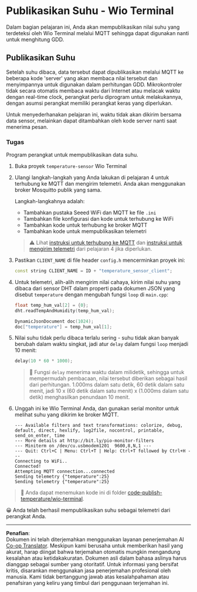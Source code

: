 <!--
CO_OP_TRANSLATOR_METADATA:
{
  "original_hash": "df28cd649cd892bcce034e064913b2f3",
  "translation_date": "2025-08-27T21:28:44+00:00",
  "source_file": "2-farm/lessons/1-predict-plant-growth/wio-terminal-temp-publish.md",
  "language_code": "id"
}
-->
# Publikasikan Suhu - Wio Terminal

Dalam bagian pelajaran ini, Anda akan mempublikasikan nilai suhu yang terdeteksi oleh Wio Terminal melalui MQTT sehingga dapat digunakan nanti untuk menghitung GDD.

## Publikasikan Suhu

Setelah suhu dibaca, data tersebut dapat dipublikasikan melalui MQTT ke beberapa kode 'server' yang akan membaca nilai tersebut dan menyimpannya untuk digunakan dalam perhitungan GDD. Mikrokontroler tidak secara otomatis membaca waktu dari Internet atau melacak waktu dengan real-time clock, perangkat perlu diprogram untuk melakukannya, dengan asumsi perangkat memiliki perangkat keras yang diperlukan.

Untuk menyederhanakan pelajaran ini, waktu tidak akan dikirim bersama data sensor, melainkan dapat ditambahkan oleh kode server nanti saat menerima pesan.

### Tugas

Program perangkat untuk mempublikasikan data suhu.

1. Buka proyek `temperature-sensor` Wio Terminal

1. Ulangi langkah-langkah yang Anda lakukan di pelajaran 4 untuk terhubung ke MQTT dan mengirim telemetri. Anda akan menggunakan broker Mosquitto publik yang sama.

    Langkah-langkahnya adalah:

    - Tambahkan pustaka Seeed WiFi dan MQTT ke file `.ini`
    - Tambahkan file konfigurasi dan kode untuk terhubung ke WiFi
    - Tambahkan kode untuk terhubung ke broker MQTT
    - Tambahkan kode untuk mempublikasikan telemetri

    > ⚠️ Lihat [instruksi untuk terhubung ke MQTT](../../../1-getting-started/lessons/4-connect-internet/wio-terminal-mqtt.md) dan [instruksi untuk mengirim telemetri](../../../1-getting-started/lessons/4-connect-internet/wio-terminal-telemetry.md) dari pelajaran 4 jika diperlukan.

1. Pastikan `CLIENT_NAME` di file header `config.h` mencerminkan proyek ini:

    ```cpp
    const string CLIENT_NAME = ID + "temperature_sensor_client";
    ```

1. Untuk telemetri, alih-alih mengirim nilai cahaya, kirim nilai suhu yang dibaca dari sensor DHT dalam properti pada dokumen JSON yang disebut `temperature` dengan mengubah fungsi `loop` di `main.cpp`:

    ```cpp
    float temp_hum_val[2] = {0};
    dht.readTempAndHumidity(temp_hum_val);

    DynamicJsonDocument doc(1024);
    doc["temperature"] = temp_hum_val[1];
    ```

1. Nilai suhu tidak perlu dibaca terlalu sering - suhu tidak akan banyak berubah dalam waktu singkat, jadi atur `delay` dalam fungsi `loop` menjadi 10 menit:

    ```cpp
    delay(10 * 60 * 1000);
    ```

    > 💁 Fungsi `delay` menerima waktu dalam milidetik, sehingga untuk mempermudah pembacaan, nilai tersebut diberikan sebagai hasil dari perhitungan. 1.000ms dalam satu detik, 60 detik dalam satu menit, jadi 10 x (60 detik dalam satu menit) x (1.000ms dalam satu detik) menghasilkan penundaan 10 menit.

1. Unggah ini ke Wio Terminal Anda, dan gunakan serial monitor untuk melihat suhu yang dikirim ke broker MQTT.

    ```output
    --- Available filters and text transformations: colorize, debug, default, direct, hexlify, log2file, nocontrol, printable, send_on_enter, time
    --- More details at http://bit.ly/pio-monitor-filters
    --- Miniterm on /dev/cu.usbmodem1201  9600,8,N,1 ---
    --- Quit: Ctrl+C | Menu: Ctrl+T | Help: Ctrl+T followed by Ctrl+H ---
    Connecting to WiFi..
    Connected!
    Attempting MQTT connection...connected
    Sending telemetry {"temperature":25}
    Sending telemetry {"temperature":25}
    ```

> 💁 Anda dapat menemukan kode ini di folder [code-publish-temperature/wio-terminal](../../../../../2-farm/lessons/1-predict-plant-growth/code-publish-temperature/wio-terminal).

😀 Anda telah berhasil mempublikasikan suhu sebagai telemetri dari perangkat Anda.

---

**Penafian**:  
Dokumen ini telah diterjemahkan menggunakan layanan penerjemahan AI [Co-op Translator](https://github.com/Azure/co-op-translator). Meskipun kami berusaha untuk memberikan hasil yang akurat, harap diingat bahwa terjemahan otomatis mungkin mengandung kesalahan atau ketidakakuratan. Dokumen asli dalam bahasa aslinya harus dianggap sebagai sumber yang otoritatif. Untuk informasi yang bersifat kritis, disarankan menggunakan jasa penerjemahan profesional oleh manusia. Kami tidak bertanggung jawab atas kesalahpahaman atau penafsiran yang keliru yang timbul dari penggunaan terjemahan ini.